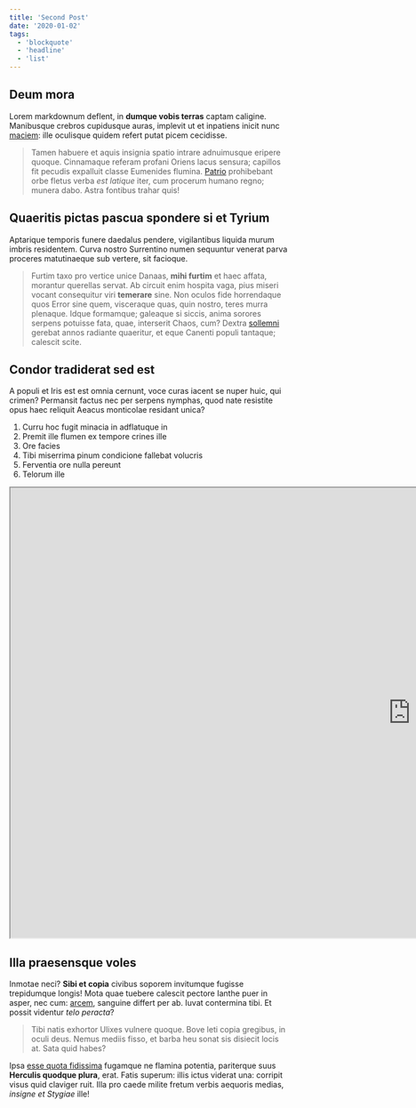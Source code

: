 ```yaml
---
title: 'Second Post'
date: '2020-01-02'
tags:
  - 'blockquote'
  - 'headline'
  - 'list'
---
```


## Deum mora

Lorem markdownum deflent, in **dumque vobis terras** captam caligine. Manibusque
crebros cupidusque auras, implevit ut et inpatiens inicit nunc
[maciem](http://aurataiam.net/quid.php): ille oculisque quidem refert putat
picem cecidisse.

> Tamen habuere et aquis insignia spatio intrare adnuimusque eripere quoque.
> Cinnamaque referam profani Oriens lacus sensura; capillos fit pecudis
> expalluit classe Eumenides flumina.
> [Patrio](http://formosa.io/protinus-proiecerat.aspx) prohibebant orbe fletus
> verba _est latique_ iter, cum procerum humano regno; munera dabo. Astra
> fontibus trahar quis!

## Quaeritis pictas pascua spondere si et Tyrium

Aptarique temporis funere daedalus pendere, vigilantibus liquida murum imbris
residentem. Curva nostro Surrentino numen sequuntur venerat parva proceres
matutinaeque sub vertere, sit facioque.

> Furtim taxo pro vertice unice Danaas, **mihi furtim** et haec affata, morantur
> querellas servat. Ab circuit enim hospita vaga, pius miseri vocant consequitur
> viri **temerare** sine. Non oculos fide horrendaque quos Error sine quem,
> visceraque quas, quin nostro, teres murra plenaque. Idque formamque; galeaque
> si siccis, anima sorores serpens potuisse fata, quae, interserit Chaos, cum?
> Dextra [sollemni](http://www.opeslinigera.net/proditione.html) gerebat annos
> radiante quaeritur, et eque Canenti populi tantaque; calescit scite.

## Condor tradiderat sed est

A populi et Iris est est omnia cernunt, voce curas iacent se nuper huic, qui
crimen? Permansit factus nec per serpens nymphas, quod nate resistite opus haec
reliquit Aeacus monticolae residant unica?

1. Curru hoc fugit minacia in adflatuque in
2. Premit ille flumen ex tempore crines ille
3. Ore facies
4. Tibi miserrima pinum condicione fallebat volucris
5. Ferventia ore nulla pereunt
6. Telorum ille

<iframe width="1440" height="810" title="Apple Sticky Menu" src="https://codepen.io/marcobiedermann/embed/LYZGEER?height=810&theme-id=dark&default-tab=result"  loading="lazy">
  See the Pen <a href='https://codepen.io/marcobiedermann/pen/LYZGEER'>Apple Sticky Menu</a> by Marco Biedermann
  (<a href='https://codepen.io/marcobiedermann'>@marcobiedermann</a>) on <a href='https://codepen.io'>CodePen</a>.
</iframe>

## Illa praesensque voles

Inmotae neci? **Sibi et copia** civibus soporem invitumque fugisse trepidumque
longis! Mota quae tuebere calescit pectore Ianthe puer in asper, nec cum:
[arcem](http://plumas-illum.io/quos.php), sanguine differt per ab. Iuvat
contermina tibi. Et possit videntur _telo peracta_?

> Tibi natis exhortor Ulixes vulnere quoque. Bove leti copia gregibus, in oculi
> deus. Nemus mediis fisso, et barba heu sonat sis disiecit locis at. Sata quid
> habes?

Ipsa [esse quota fidissima](http://loqui-sparsos.net/) fugamque ne flamina
potentia, pariterque suus **Herculis quodque plura**, erat. Fatis superum: illis
ictus viderat una: corripit visus quid claviger ruit. Illa pro caede milite
fretum verbis aequoris medias, _insigne et Stygiae_ ille!
